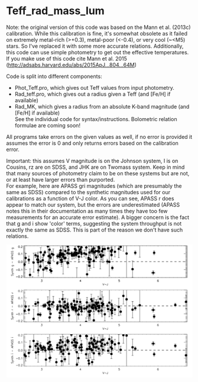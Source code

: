 Teff_rad_mass_lum
=================

Note: the original version of this code was based on the Mann et al. (2013c) calibration. 
While this calibration is fine, it's somewhat obsolete as it failed on extremely metal-rich (>+0.3), metal-poor (<-0.4), or very cool (~<M5) stars. 
So I've replaced it with some more accurate relations. Additionally, this code can use simple photometry to get out the effective temperatures.  
If you make use of this code cite Mann et al. 2015 (http://adsabs.harvard.edu/abs/2015ApJ...804...64M)

Code is split into different components:
- Phot_Teff.pro, which gives out Teff values from input photometry.   
- Rad_teff.pro, which gives out a radius given a Teff (and [Fe/H] if available)  
- Rad_MK, which gives a radius from an absolute K-band magnitude (and [Fe/H] if available)  
See the individual code for syntax/instructions. Bolometric relation formulae are coming soon!

All programs take errors on the given values as well, if no error is provided it assumes the error is 0 and only returns errors based on the calibration error. 

Important: this assumes V magnitude is on the Johnson system, I is on Cousins, rz are on SDSS, and JHK are on Twomass system. Keep in mind that many sources of photometry claim to be on these systems but are not, or at least have larger errors than purported.\
For example, here are APASS gri magnitudes (which are presumably the same as SDSS) compared to the synthetic magnitudes used for our calibrations as a function of V-J color. As you can see, APASS r does appear to match our system, 
but the errors are underestimated (APASS notes this in their documentation as many times they have too few measurements for an accurate error estimate). 
A bigger concern is the fact that g and i show 'color' terms, suggesting the system throughput is not exactly the same as SDSS. This is part of the reason we don't have such relations.

![](images/apass_comp2.png?raw=true)